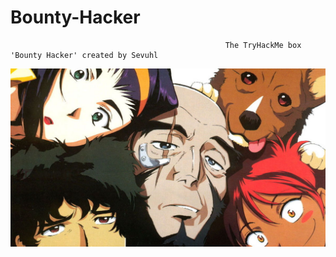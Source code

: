 # Bounty-Hacker
                                                    The TryHackMe box 'Bounty Hacker' created by Sevuhl
                                                
![Alt text](images/9ad38a2cc31d6ae0030c888aca7fe646.jpeg?raw=true "Title")

